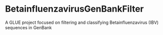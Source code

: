 # BetainfluenzavirusGenBankFilter

A GLUE project focused on filtering and classifying Betainfluenzavirus (IBV) sequences in GenBank
